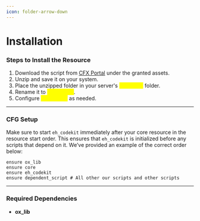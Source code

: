 ```yaml
---
icon: folder-arrow-down
---
```


# Installation&#x20;

### Steps to Install the Resource

1. Download the script from [CFX Portal](https://portal.cfx.re/assets/granted-assets) under the granted assets.
2. Unzip and save it on your system.
3. Place the unzipped folder in your server's <mark style="color:yellow;">`resources`</mark> folder.
4. Rename it to <mark style="color:yellow;">`eh_codekit`</mark>.
5. Configure <mark style="color:yellow;">`config.lua`</mark> as needed.

***

### CFG Setup

Make sure to start `eh_codekit` immediately after your core resource in the resource start order. This ensures that `eh_codekit` is initialized before any scripts that depend on it. We’ve provided an example of the correct order below:

```markup
ensure ox_lib
ensure core
ensure eh_codekit
ensure dependent_script # All other our scripts and other scripts
```

***

### Required Dependencies

* **ox\_lib**
